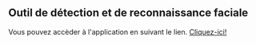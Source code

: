 ## Outil de détection et de reconnaissance faciale

Vous pouvez accèder à l'application en suivant le lien. 
  [Cliquez-ici!](https://share.streamlit.io/kingsene19/streamlit_app/main/main.py)
